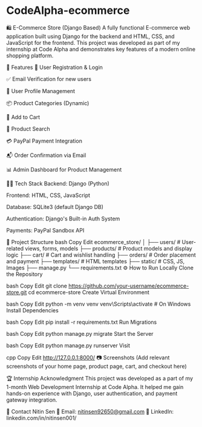 # CodeAlpha-ecommerce

🛍️ E-Commerce Store (Django Based)
A fully functional E-commerce web application built using Django for the backend and HTML, CSS, and JavaScript for the frontend. This project was developed as part of my internship at Code Alpha and demonstrates key features of a modern online shopping platform.

📌 Features
🔐 User Registration & Login

✅ Email Verification for new users

👤 User Profile Management

📦 Product Categories (Dynamic)

🛒 Add to Cart

🔎 Product Search

💳 PayPal Payment Integration

📬 Order Confirmation via Email

📊 Admin Dashboard for Product Management

🧑‍💻 Tech Stack
Backend: Django (Python)

Frontend: HTML, CSS, JavaScript

Database: SQLite3 (default Django DB)

Authentication: Django's Built-in Auth System

Payments: PayPal Sandbox API

📂 Project Structure
bash
Copy
Edit
ecommerce_store/
│
├── users/                # User-related views, forms, models
├── products/             # Product models and display logic
├── cart/                 # Cart and wishlist handling
├── orders/               # Order placement and payment
├── templates/            # HTML templates
├── static/               # CSS, JS, Images
├── manage.py
└── requirements.txt
⚙️ How to Run Locally
Clone the Repository

bash
Copy
Edit
git clone https://github.com/your-username/ecommerce-store.git
cd ecommerce-store
Create Virtual Environment

bash
Copy
Edit
python -m venv venv
venv\Scripts\activate  # On Windows
Install Dependencies

bash
Copy
Edit
pip install -r requirements.txt
Run Migrations

bash
Copy
Edit
python manage.py migrate
Start the Server

bash
Copy
Edit
python manage.py runserver
Visit

cpp
Copy
Edit
http://127.0.0.1:8000/
📷 Screenshots
(Add relevant screenshots of your home page, product page, cart, and checkout here)

🏆 Internship Acknowledgment
This project was developed as a part of my 1-month Web Development Internship at Code Alpha.
It helped me gain hands-on experience with Django, user authentication, and payment gateway integration.

📧 Contact
Nitin Sen
📧 Email: nitinsen92650@gmail.com
🔗 LinkedIn: linkedin.com/in/nitinsen001/

